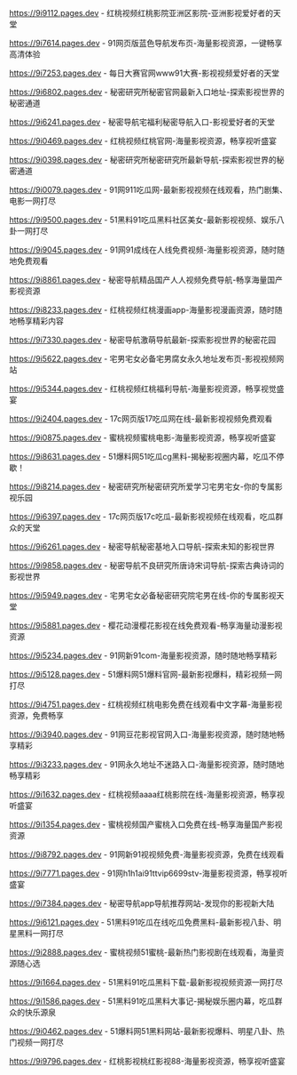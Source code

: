 
https://9i9112.pages.dev - 红桃视频红桃影院亚洲区影院-亚洲影视爱好者的天堂

https://9i7614.pages.dev - 91网页版蓝色导航发布页-海量影视资源，一键畅享高清体验

https://9i7253.pages.dev - 每日大赛官网www91大赛-影视视频爱好者的天堂

https://9i6802.pages.dev - 秘密研究所秘密官网最新入口地址-探索影视世界的秘密通道

https://9i6241.pages.dev - 秘密导航宅福利秘密导航入口-影视爱好者的天堂

https://9i0469.pages.dev - 红桃视频红桃官网-海量影视资源，畅享视听盛宴

https://9i0398.pages.dev - 秘密研究所秘密研究所最新导航-探索影视世界的秘密通道

https://9i0079.pages.dev - 91网911吃瓜网-最新影视视频在线观看，热门剧集、电影一网打尽

https://9i9500.pages.dev - 51黑料91吃瓜黑料社区美女-最新影视视频、娱乐八卦一网打尽

https://9i9045.pages.dev - 91网91成线在人线免费视频-海量影视资源，随时随地免费观看

https://9i8861.pages.dev - 秘密导航精品国产人人视频免费导航-畅享海量国产影视资源

https://9i8233.pages.dev - 红桃视频红桃漫画app-海量影视漫画资源，随时随地畅享精彩内容

https://9i7330.pages.dev - 秘密导航激萌导航最新-探索影视世界的秘密花园

https://9i5622.pages.dev - 宅男宅女必备宅男腐女永久地址发布页-影视视频网站

https://9i5344.pages.dev - 红桃视频红桃福利导航-海量影视资源，畅享视觉盛宴

https://9i2404.pages.dev - 17c网页版17吃瓜网在线-最新影视视频免费观看

https://9i0875.pages.dev - 蜜桃视频蜜桃电影-海量影视资源，畅享视听盛宴

https://9i8631.pages.dev - 51爆料网51吃瓜cg黑料-揭秘影视圈内幕，吃瓜不停歇！

https://9i8214.pages.dev - 秘密研究所秘密研究所爱学习宅男宅女-你的专属影视乐园

https://9i6397.pages.dev - 17c网页版17c吃瓜-最新影视视频在线观看，吃瓜群众的天堂

https://9i6261.pages.dev - 秘密导航秘密基地入口导航-探索未知的影视世界

https://9i9858.pages.dev - 秘密导航不良研究所唐诗宋词导航-探索古典诗词的影视世界

https://9i5949.pages.dev - 宅男宅女必备秘密研究院宅男在线-你的专属影视天堂

https://9i5881.pages.dev - 樱花动漫樱花影视在线免费观看-畅享海量动漫影视资源

https://9i5234.pages.dev - 91网新91com-海量影视资源，随时随地畅享精彩

https://9i5128.pages.dev - 51爆料网51爆料官网-最新影视爆料，精彩视频一网打尽

https://9i4751.pages.dev - 红桃视频红桃电影免费在线观看中文字幕-海量影视资源，免费畅享

https://9i3940.pages.dev - 91网豆花影视官网入口-海量影视资源，随时随地畅享精彩

https://9i3233.pages.dev - 91网永久地址不迷路入口-海量影视资源，随时随地畅享精彩

https://9i1632.pages.dev - 红桃视频aaaa红桃影院在线-海量影视资源，畅享视听盛宴

https://9i1354.pages.dev - 蜜桃视频国产蜜桃入口免费在线-畅享海量国产影视资源

https://9i8792.pages.dev - 91网新91视视频免费-海量影视资源，免费在线观看

https://9i7771.pages.dev - 91网h1h1ai91ttvip6699stv-海量影视资源，畅享视听盛宴

https://9i7384.pages.dev - 秘密导航app导航推荐网站-发现你的影视新大陆

https://9i6121.pages.dev - 51黑料91吃瓜在线吃瓜免费黑料-最新影视八卦、明星黑料一网打尽

https://9i2888.pages.dev - 蜜桃视频51蜜桃-最新热门影视剧在线观看，海量资源随心选

https://9i1664.pages.dev - 51黑料91吃瓜黑料下载-最新影视视频资源一网打尽

https://9i1586.pages.dev - 51黑料91吃瓜黑料大事记-揭秘娱乐圈内幕，吃瓜群众的快乐源泉

https://9i0462.pages.dev - 51爆料网51黑料网站-最新影视爆料、明星八卦、热门视频一网打尽

https://9i9796.pages.dev - 红桃影视桃红影视88-海量影视资源，畅享视听盛宴
